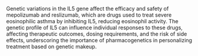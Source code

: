 Genetic variations in the IL5 gene affect the efficacy and safety of mepolizumab and reslizumab, which are drugs used to treat severe eosinophilic asthma by inhibiting IL5, reducing eosinophil activity. The genetic profile of IL5 can influence individual responses to these drugs, affecting therapeutic outcomes, dosing requirements, and the risk of side effects, underscoring the importance of pharmacogenetics in personalizing treatment based on genetic makeup.